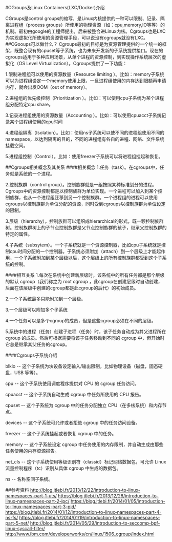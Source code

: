 <!--Meta
category:售前培训
title:系统了解
DO NOT Delete Meta Above -->

#CGroups及Linux Containers(LXC/Docker)介绍

CGroups是control groups的缩写，是Linux内核提供的一种可以限制、记录、隔离进程组（process groups）所使用的物理资源（如：cpu,memory,IO等等）的机制。最初由google的工程师提出，后来被整合进Linux内核。Cgroups也是LXC为实现虚拟化所使用的资源管理手段，可以说没有cgroups就没有LXC。
##CGooups可以做什么？
Cgroups最初的目标是为资源管理提供的一个统一的框架，既整合现有的cpuset等子系统，也为未来开发新的子系统提供接口。现在的cgroups适用于多种应用场景，从单个进程的资源控制，到实现操作系统层次的虚拟化（OS Level Virtualization）。Cgroups提供了一下功能：

1.限制进程组可以使用的资源数量（Resource limiting ）。比如：memory子系统可以为进程组设定一个memory使用上限，一旦进程组使用的内存达到限额再申请内存，就会出发OOM（out of memory）。

2.进程组的优先级控制（Prioritization ）。比如：可以使用cpu子系统为某个进程组分配特定cpu share。

3.记录进程组使用的资源数量（Accounting ）。比如：可以使用cpuacct子系统记录某个进程组使用的cpu时间

4.进程组隔离（Isolation）。比如：使用ns子系统可以使不同的进程组使用不同的namespace，以达到隔离的目的，不同的进程组有各自的进程、网络、文件系统挂载空间。

5.进程组控制（Control）。比如：使用freezer子系统可以将进程组挂起和恢复。

##Cgroups相关概念及其关系
####相关概念
1.任务（task）。在cgroups中，任务就是系统的一个进程。

2.控制族群（control group）。控制族群就是一组按照某种标准划分的进程。Cgroups中的资源控制都是以控制族群为单位实现。一个进程可以加入到某个控制族群，也从一个进程组迁移到另一个控制族群。一个进程组的进程可以使用cgroups以控制族群为单位分配的资源，同时受到cgroups以控制族群为单位设定的限制。

3.层级（hierarchy）。控制族群可以组织成hierarchical的形式，既一颗控制族群树。控制族群树上的子节点控制族群是父节点控制族群的孩子，继承父控制族群的特定的属性。

4.子系统（subsytem）。一个子系统就是一个资源控制器，比如cpu子系统就是控制cpu时间分配的一个控制器。子系统必须附加（attach）到一个层级上才能起作用，一个子系统附加到某个层级以后，这个层级上的所有控制族群都受到这个子系统的控制。

####相互关系
1.每次在系统中创建新层级时，该系统中的所有任务都是那个层级的默认 cgroup（我们称之为 root cgroup ，此cgroup在创建层级时自动创建，后面在该层级中创建的cgroup都是此cgroup的后代）的初始成员。

2.一个子系统最多只能附加到一个层级。

3.一个层级可以附加多个子系统

4.一个任务可以是多个cgroup的成员，但是这些cgroup必须在不同的层级。

5.系统中的进程（任务）创建子进程（任务）时，该子任务自动成为其父进程所在 cgroup 的成员。然后可根据需要将该子任务移动到不同的 cgroup 中，但开始时它总是继承其父任务的cgroup。

####Cgroups子系统介绍

blkio -- 这个子系统为块设备设定输入/输出限制，比如物理设备（磁盘，固态硬盘，USB 等等）。

cpu -- 这个子系统使用调度程序提供对 CPU 的 cgroup 任务访问。

cpuacct -- 这个子系统自动生成 cgroup 中任务所使用的 CPU 报告。

cpuset -- 这个子系统为 cgroup 中的任务分配独立 CPU（在多核系统）和内存节点。

devices -- 这个子系统可允许或者拒绝 cgroup 中的任务访问设备。

freezer -- 这个子系统挂起或者恢复 cgroup 中的任务。

memory -- 这个子系统设定 cgroup 中任务使用的内存限制，并自动生成由那些任务使用的内存资源报告。

net_cls -- 这个子系统使用等级识别符（classid）标记网络数据包，可允许 Linux 流量控制程序（tc）识别从具体 cgroup 中生成的数据包。

ns -- 名称空间子系统。

##参考资料
http://blog.jtlebi.fr/2013/12/22/introduction-to-linux-namespaces-part-1-uts/
https://blog.jtlebi.fr/2013/12/28/introduction-to-linux-namespaces-part-2-ipc/
https://blog.jtlebi.fr/2014/01/05/introduction-to-linux-namespaces-part-3-pid/
https://blog.jtlebi.fr/2014/01/12/introduction-to-linux-namespaces-part-4-ns-fs/
https://blog.jtlebi.fr/2014/01/19/introduction-to-linux-namespaces-part-5-net/
http://blog.jtlebi.fr/2014/05/29/introduction-to-seccomp-bpf-linux-syscall-filter/
http://www.ibm.com/developerworks/cn/linux/1506_cgroup/index.html
